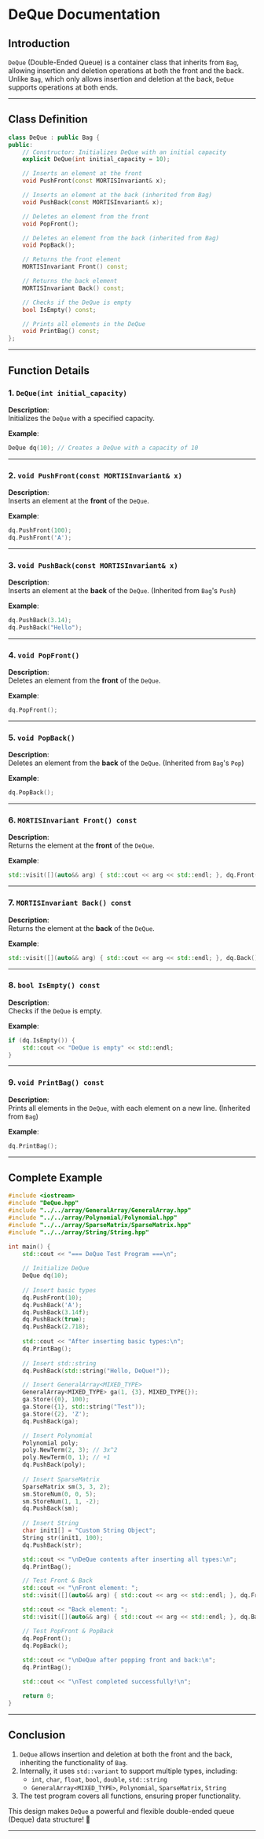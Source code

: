 # **DeQue Documentation**

## **Introduction**
`DeQue` (Double-Ended Queue) is a container class that inherits from `Bag`, allowing insertion and deletion operations at both the front and the back.  
Unlike `Bag`, which only allows insertion and deletion at the back, `DeQue` supports operations at both ends.

---

## **Class Definition**
```cpp
class DeQue : public Bag {
public:
    // Constructor: Initializes DeQue with an initial capacity
    explicit DeQue(int initial_capacity = 10);

    // Inserts an element at the front
    void PushFront(const MORTISInvariant& x);

    // Inserts an element at the back (inherited from Bag)
    void PushBack(const MORTISInvariant& x);

    // Deletes an element from the front
    void PopFront();

    // Deletes an element from the back (inherited from Bag)
    void PopBack();

    // Returns the front element
    MORTISInvariant Front() const;

    // Returns the back element
    MORTISInvariant Back() const;

    // Checks if the DeQue is empty
    bool IsEmpty() const;

    // Prints all elements in the DeQue
    void PrintBag() const;
};
```

---

## **Function Details**
### **1. `DeQue(int initial_capacity)`**
**Description**:  
Initializes the `DeQue` with a specified capacity.

**Example**:
```cpp
DeQue dq(10); // Creates a DeQue with a capacity of 10
```

---

### **2. `void PushFront(const MORTISInvariant& x)`**
**Description**:  
Inserts an element at the **front** of the `DeQue`.

**Example**:
```cpp
dq.PushFront(100);
dq.PushFront('A');
```

---

### **3. `void PushBack(const MORTISInvariant& x)`**
**Description**:  
Inserts an element at the **back** of the `DeQue`. (Inherited from `Bag`'s `Push`)

**Example**:
```cpp
dq.PushBack(3.14);
dq.PushBack("Hello");
```

---

### **4. `void PopFront()`**
**Description**:  
Deletes an element from the **front** of the `DeQue`.

**Example**:
```cpp
dq.PopFront();
```

---

### **5. `void PopBack()`**
**Description**:  
Deletes an element from the **back** of the `DeQue`. (Inherited from `Bag`'s `Pop`)

**Example**:
```cpp
dq.PopBack();
```

---

### **6. `MORTISInvariant Front() const`**
**Description**:  
Returns the element at the **front** of the `DeQue`.

**Example**:
```cpp
std::visit([](auto&& arg) { std::cout << arg << std::endl; }, dq.Front());
```

---

### **7. `MORTISInvariant Back() const`**
**Description**:  
Returns the element at the **back** of the `DeQue`.

**Example**:
```cpp
std::visit([](auto&& arg) { std::cout << arg << std::endl; }, dq.Back());
```

---

### **8. `bool IsEmpty() const`**
**Description**:  
Checks if the `DeQue` is empty.

**Example**:
```cpp
if (dq.IsEmpty()) {
    std::cout << "DeQue is empty" << std::endl;
}
```

---

### **9. `void PrintBag() const`**
**Description**:  
Prints all elements in the `DeQue`, with each element on a new line. (Inherited from `Bag`)

**Example**:
```cpp
dq.PrintBag();
```

---

## **Complete Example**
```cpp
#include <iostream>
#include "DeQue.hpp"
#include "../../array/GeneralArray/GeneralArray.hpp"
#include "../../array/Polynomial/Polynomial.hpp"
#include "../../array/SparseMatrix/SparseMatrix.hpp"
#include "../../array/String/String.hpp"

int main() {
    std::cout << "=== DeQue Test Program ===\n";
    
    // Initialize DeQue
    DeQue dq(10);
    
    // Insert basic types
    dq.PushFront(10);
    dq.PushBack('A');
    dq.PushBack(3.14f);
    dq.PushBack(true);
    dq.PushBack(2.718);
    
    std::cout << "After inserting basic types:\n";
    dq.PrintBag();
    
    // Insert std::string
    dq.PushBack(std::string("Hello, DeQue!"));

    // Insert GeneralArray<MIXED_TYPE>
    GeneralArray<MIXED_TYPE> ga(1, {3}, MIXED_TYPE{});
    ga.Store({0}, 100);
    ga.Store({1}, std::string("Test"));
    ga.Store({2}, 'Z');
    dq.PushBack(ga);

    // Insert Polynomial
    Polynomial poly;
    poly.NewTerm(2, 3); // 3x^2
    poly.NewTerm(0, 1); // +1
    dq.PushBack(poly);
    
    // Insert SparseMatrix
    SparseMatrix sm(3, 3, 2);
    sm.StoreNum(0, 0, 5);
    sm.StoreNum(1, 1, -2);
    dq.PushBack(sm);
    
    // Insert String
    char init1[] = "Custom String Object";
    String str(init1, 100);
    dq.PushBack(str);

    std::cout << "\nDeQue contents after inserting all types:\n";
    dq.PrintBag();

    // Test Front & Back
    std::cout << "\nFront element: ";
    std::visit([](auto&& arg) { std::cout << arg << std::endl; }, dq.Front());

    std::cout << "Back element: ";
    std::visit([](auto&& arg) { std::cout << arg << std::endl; }, dq.Back());

    // Test PopFront & PopBack
    dq.PopFront();
    dq.PopBack();
    
    std::cout << "\nDeQue after popping front and back:\n";
    dq.PrintBag();

    std::cout << "\nTest completed successfully!\n";

    return 0;
}
```

---

## **Conclusion**
1. `DeQue` allows insertion and deletion at both the front and the back, inheriting the functionality of `Bag`.
2. Internally, it uses `std::variant` to support multiple types, including:
   - `int`, `char`, `float`, `bool`, `double`, `std::string`
   - `GeneralArray<MIXED_TYPE>`, `Polynomial`, `SparseMatrix`, `String`
3. The test program covers all functions, ensuring proper functionality.

This design makes `DeQue` a powerful and flexible double-ended queue (Deque) data structure! 🚀

---